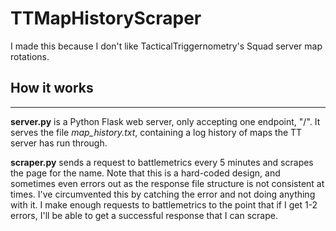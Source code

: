 # TTMapHistoryScraper

I made this because I don't like TacticalTriggernometry's Squad server map rotations.

## How it works

---

**server.py** is a Python Flask web server, only accepting one endpoint, "/". It serves the file _map_history.txt_, containing a log history of maps the TT server has run through.

**scraper.py** sends a request to battlemetrics every 5 minutes and scrapes the page for the name. Note that this is a hard-coded design, and sometimes even errors out as the response file structure is not consistent at times. I've circumvented this by catching the error and not doing anything with it. I make enough requests to battlemetrics to the point that if I get 1-2 errors, I'll be able to get a successful response that I can scrape.
